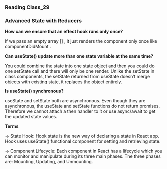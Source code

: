 
### Reading Class_29

### Advanced State with Reducers

**How can we ensure that an effect hook runs only once?**

If we pass an empty array [] , it just renders the component only once like componentDidMount .

**Can useState() update more than one state variable at the same time?**

You could combine the state into one state object and then you could do one setState call and there will only be one render. Unlike the setState in class components, the setState returned from useState doesn’t merge objects with existing state, it replaces the object entirely.

**Is useState() synchronous?**

useState and setState both are asynchronous. Even though they are asynchronous, the useState and setState functions do not return promises. Therefore we cannot attach a then handler to it or use async/await to get the updated state values.


**Terms**

-> State Hook: Hook state is the new way of declaring a state in React app. Hook uses useState() functional component for setting and retrieving state.

-> Component Lifecycle: Each component in React has a lifecycle which you can monitor and manipulate during its three main phases. The three phases are: Mounting, Updating, and Unmounting.